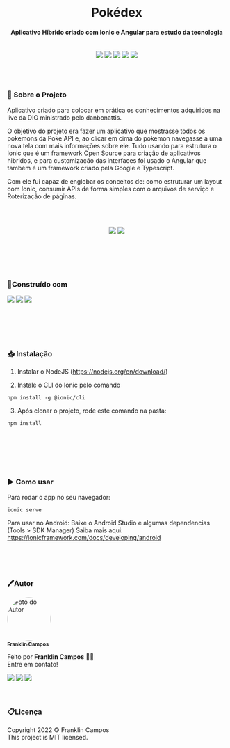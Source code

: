 <br />
<h1 align="center"> Pokédex </h1>
<h4 align="center">Aplicativo Híbrido criado com Ionic e Angular para estudo da tecnologia</h4>
<br />
<div id="statusProject" align="center">
<img src="https://img.shields.io/github/license/franklindrw/pokedex.svg?style=for-the-badge" />
<img src="https://img.shields.io/github/stars/franklindrw/pokedex.svg?style=for-the-badge" />
<img src="https://img.shields.io/github/forks/franklindrw/pokedex.svg?style=for-the-badge" />
<img src="https://img.shields.io/github/issues/franklindrw/pokedex.svg?style=for-the-badge" />
<img src="http://img.shields.io/static/v1?label=STATUS&message=CONCLUIDO&color=green&style=for-the-badge"/>
</div>

<br /><br />

### 🔎 Sobre o Projeto

Aplicativo criado para colocar em prática os conhecimentos adquiridos na live da DIO ministrado pelo danbonattis.

O objetivo do projeto era fazer um aplicativo que mostrasse todos os pokemons da Poke API e, ao clicar em cima do pokemon navegasse a uma nova tela com mais informações sobre ele. Tudo usando para estrutura o Ionic que é um framework Open Source para criação de aplicativos hibridos, e para customização das interfaces foi usado o Angular que também é um framework criado pela Google e Typescript.

Com ele fui capaz de englobar os conceitos de: como estruturar um layout com Ionic, consumir APIs de forma simples com o arquivos de serviço e Roterização de páginas.

<br /><br />
<div align="center">
  <img src="https://user-images.githubusercontent.com/81038899/156907937-1aad18a5-3d2f-413f-bb07-b45d27b185a0.gif" />
  <img src="https://user-images.githubusercontent.com/81038899/156907938-0c8cd420-6a85-4bc2-9abd-0a0f70a8a989.gif" />
</div>
<br />

<h2></h2>
<br /><br />

### 🔨Construído com
<div id="statusProject" align="left">
 <img src="https://img.shields.io/badge/Ionic-3880FF?style=for-the-badge&logo=ionic&logoColor=white" />
 <img src="https://img.shields.io/badge/Angular-DD0031?style=for-the-badge&logo=angular&logoColor=white" />
 <img src="https://img.shields.io/badge/Node.js-339933?style=for-the-badge&logo=nodedotjs&logoColor=white" />
</div>
<br />

<h2></h2>
<br /><br />

### 📥 Instalação

 1. Instalar o NodeJS (https://nodejs.org/en/download/)

 2. Instale o CLI do Ionic pelo comando
 ```shell
 npm install -g @ionic/cli
 ```

 3. Após clonar o projeto, rode este comando na pasta:
 ```shell
 npm install
 ```
<br />

<h2></h2>
<br /><br />

### ▶️ Como usar

 Para rodar o app no seu navegador:
 ```shell
 ionic serve
 ```
 
 Para usar no Android:
 Baixe o Android Studio e algumas dependencias (Tools > SDK Manager)
 Saiba mais aqui: https://ionicframework.com/docs/developing/android
 <br />

<h2></h2>
<br /><br />

 ### 🖊Autor

<a href="https://github.com/franklindrw">
<img style="border-radius: 50%; width: 100px" src="https://github.com/franklindrw.png" alt="Foto do Autor"/>
<br />
<sub><b>Franklin Campos</b></sub>
</a>
</br>
<p>Feito por <strong>Franklin Campos</strong> 👋🏻 </br>
Entre em contato!</p>

<div>
<a href="https://www.linkedin.com/in/franklindrw" target="_blank"><img src="https://img.shields.io/badge/-LinkedIn-%230077B5?style=for-the-badge&logo=linkedin&logoColor=white" target="_blank"></a>
<a href="mailto:franklindrw@gmail.com"><img src="https://img.shields.io/badge/Gmail-D14836?style=for-the-badge&logo=gmail&logoColor=white" target="_blank"></a>
<a href="https://www.instagram.com/franklindrw" target="_blank"><img src="https://img.shields.io/badge/-Instagram-%23E4405F?style=for-the-badge&logo=instagram&logoColor=white" target="_blank"></a>
</div>
<br /><br />

### 📋Licença

<p> Copyright 2022 © Franklin Campos </br>
This project is MIT licensed.</p>
